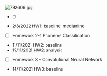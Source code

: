 ![792609.jpg](https://i.loli.net/2021/03/20/ZaONdTPxWmL7ASo.jpg)

- [ ] 
- 2/3/2022
 HW1: baseline, medianline

- [ ] Homework 2-1 Phoneme Classification

- 11/11/2021
 HW2: baseline 
- 15/11/2021
 HW2: analysis


- [ ] Homework 3 - Convolutional Neural Network 

- 14/11/2021
 HW3:   baseline
 
 
